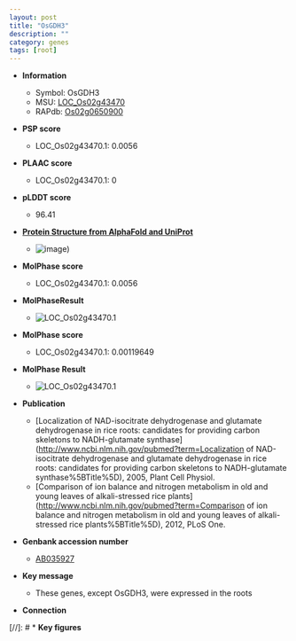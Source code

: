 ```yaml
---
layout: post
title: "OsGDH3"
description: ""
category: genes
tags: [root]
---
```


* **Information**  
    + Symbol: OsGDH3  
    + MSU: [LOC_Os02g43470](http://rice.plantbiology.msu.edu/cgi-bin/ORF_infopage.cgi?orf=LOC_Os02g43470)  
    + RAPdb: [Os02g0650900](http://rapdb.dna.affrc.go.jp/viewer/gbrowse_details/irgsp1?name=Os02g0650900)  

* **PSP score**  
    + LOC_Os02g43470.1: 0.0056 

* **PLAAC score**  
    + LOC_Os02g43470.1: 0 

* **pLDDT score**
    + 96.41

* **[Protein Structure from AlphaFold and UniProt](https://www.uniprot.org/uniprotkb/Q6H3Y7/entry#structure)**
    + ![image](https://ricepsp.github.io/images/Q6/AF-Q6H3Y7-F1.png))

* **MolPhase score**
    + LOC_Os02g43470.1: 0.0056

* **MolPhaseResult**
    + ![LOC_Os02g43470.1](https://ricepsp.github.io/pictures/LOC_Os02g/LOC_Os02g43470.1.png)

* **MolPhase score**
    + LOC_Os02g43470.1: 0.00119649

* **MolPhase Result**
    + ![LOC_Os02g43470.1](https://304243504.github.io/Pictures/LOC_Os02g/LOC_Os02g43470.1.png)

* **Publication**  
    + [Localization of NAD-isocitrate dehydrogenase and glutamate dehydrogenase in rice roots: candidates for providing carbon skeletons to NADH-glutamate synthase](http://www.ncbi.nlm.nih.gov/pubmed?term=Localization of NAD-isocitrate dehydrogenase and glutamate dehydrogenase in rice roots: candidates for providing carbon skeletons to NADH-glutamate synthase%5BTitle%5D), 2005, Plant Cell Physiol.
    + [Comparison of ion balance and nitrogen metabolism in old and young leaves of alkali-stressed rice plants](http://www.ncbi.nlm.nih.gov/pubmed?term=Comparison of ion balance and nitrogen metabolism in old and young leaves of alkali-stressed rice plants%5BTitle%5D), 2012, PLoS One.

* **Genbank accession number**  
    + [AB035927](http://www.ncbi.nlm.nih.gov/nuccore/AB035927)

* **Key message**  
    + These genes, except OsGDH3, were expressed in the roots

* **Connection**  

[//]: # * **Key figures**  


